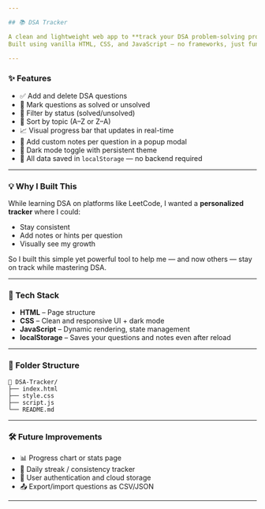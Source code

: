 ```yaml
---

## 📚 DSA Tracker

A clean and lightweight web app to **track your DSA problem-solving progress**.
Built using vanilla HTML, CSS, and JavaScript — no frameworks, just fundamentals.

---
```


### ✨ Features

* ✅ Add and delete DSA questions
* 🔁 Mark questions as solved or unsolved
* 🎯 Filter by status (solved/unsolved)
* 📂 Sort by topic (A–Z or Z–A)
* 📈 Visual progress bar that updates in real-time
* 💬 Add custom notes per question in a popup modal
* 🌙 Dark mode toggle with persistent theme
* 💾 All data saved in `localStorage` — no backend required

---

### 💡 Why I Built This

While learning DSA on platforms like LeetCode, I wanted a **personalized tracker** where I could:

* Stay consistent
* Add notes or hints per question
* Visually see my growth

So I built this simple yet powerful tool to help me — and now others — stay on track while mastering DSA.

---

### 🚀 Tech Stack

* **HTML** – Page structure
* **CSS** – Clean and responsive UI + dark mode
* **JavaScript** – Dynamic rendering, state management
* **localStorage** – Saves your questions and notes even after reload

---

### 📂 Folder Structure

```
📁 DSA-Tracker/
├── index.html
├── style.css
├── script.js
└── README.md
```

---

### 🛠️ Future Improvements

* 📊 Progress chart or stats page
* 📅 Daily streak / consistency tracker
* 🔐 User authentication and cloud storage
* 📤 Export/import questions as CSV/JSON

---
